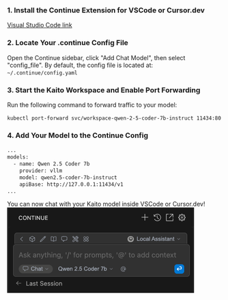 
### 1. Install the Continue Extension for VSCode or Cursor.dev

[Visual Studio Code link](https://marketplace.visualstudio.com/items/?itemName=Continue.continue)


### 2. Locate Your .continue Config File
Open the Continue sidebar, click "Add Chat Model", then select "config_file".
By default, the config file is located at: `~/.continue/config.yaml`


### 3. Start the Kaito Workspace and Enable Port Forwarding
Run the following command to forward traffic to your model:
```
kubectl port-forward svc/workspace-qwen-2-5-coder-7b-instruct 11434:80
```

### 4. Add Your Model to the Continue Config

```
...
models:
  - name: Qwen 2.5 Coder 7b
    provider: vllm
    model: qwen2.5-coder-7b-instruct
    apiBase: http://127.0.0.1:11434/v1
...
```

You can now chat with your Kaito model inside VSCode or Cursor.dev!
![continue_dev](continue_dev.png)